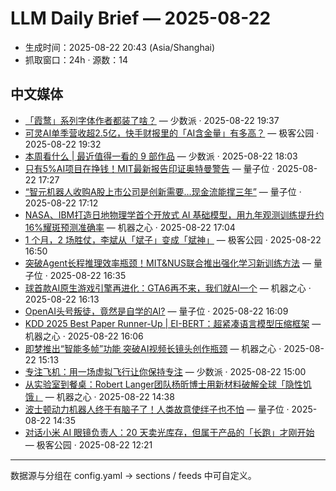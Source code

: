 # LLM Daily Brief — 2025-08-22

- 生成时间：2025-08-22 20:43 (Asia/Shanghai)
- 抓取窗口：24h · 源数：14


## 中文媒体

- [「霞鹜」系列字体作者都装了啥？](https://sspai.com/prime/story/zhuanglesha-250822) — 少数派 · 2025-08-22 19:37
- [可灵AI单季营收超2.5亿，快手财报里的「AI含金量」有多高？](http://www.geekpark.net/news/353005) — 极客公园 · 2025-08-22 19:32
- [本周看什么 | 最近值得一看的 9 部作品](https://sspai.com/post/102041) — 少数派 · 2025-08-22 18:03
- [只有5%AI项目在挣钱！MIT最新报告印证奥特曼警告](https://www.qbitai.com/2025/08/325147.html) — 量子位 · 2025-08-22 17:27
- [“智元机器人收购A股上市公司是创新需要…现金流能撑三年”](https://www.qbitai.com/2025/08/325139.html) — 量子位 · 2025-08-22 17:12
- [NASA、IBM打造日地物理学首个开放式 AI 基础模型，用九年观测训练提升约16%耀斑预测准确率](https://www.jiqizhixin.com/articles/2025-08-22-11) — 机器之心 · 2025-08-22 17:04
- [1 个月，2 场胜仗，李斌从「斌子」变成「斌神」](http://www.geekpark.net/news/352997) — 极客公园 · 2025-08-22 16:50
- [突破Agent长程推理效率瓶颈！MIT&NUS联合推出强化学习新训练方法](https://www.qbitai.com/2025/08/325129.html) — 量子位 · 2025-08-22 16:35
- [球首款AI原生游戏引擎再进化：GTA6再不来，我们就AI一个](https://www.jiqizhixin.com/articles/2025-08-22-10) — 机器之心 · 2025-08-22 16:13
- [OpenAI头号叛徒，竟然是自学的AI?](https://www.qbitai.com/2025/08/325107.html) — 量子位 · 2025-08-22 16:09
- [KDD 2025 Best Paper Runner-Up | EI-BERT：超紧凑语言模型压缩框架](https://www.jiqizhixin.com/articles/2025-08-22-9) — 机器之心 · 2025-08-22 16:06
- [即梦推出“智能多帧”功能 突破AI视频长镜头创作瓶颈](https://www.jiqizhixin.com/articles/2025-08-22-8) — 机器之心 · 2025-08-22 15:13
- [专注飞机：用一场虚拟飞行让你保持专注](https://sspai.com/post/101971) — 少数派 · 2025-08-22 15:00
- [从实验室到餐桌：Robert Langer团队杨昕博士用新材料破解全球「隐性饥饿」](https://www.jiqizhixin.com/articles/2025-08-22-7) — 机器之心 · 2025-08-22 14:38
- [波士顿动力机器人终于有脑子了！人类故意使绊子也不怕](https://www.qbitai.com/2025/08/324870.html) — 量子位 · 2025-08-22 14:35
- [对话小米 AI 眼镜负责人：20 天卖光库存，但属于产品的「长跑」才刚开始](http://www.geekpark.net/news/352979) — 极客公园 · 2025-08-22 12:21

---
数据源与分组在 config.yaml → sections / feeds 中可自定义。